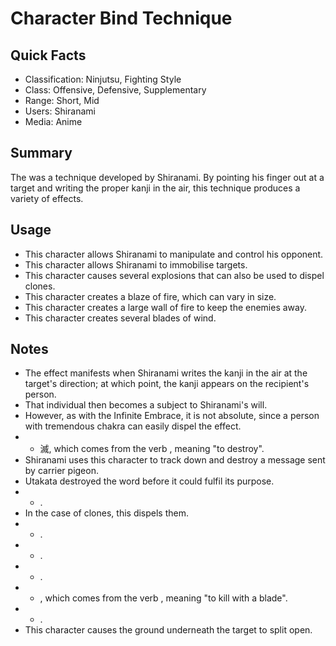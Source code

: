 # Character Bind Technique

## Quick Facts
- Classification: Ninjutsu, Fighting Style
- Class: Offensive, Defensive, Supplementary
- Range: Short, Mid
- Users: Shiranami
- Media: Anime

## Summary
The was a technique developed by Shiranami. By pointing his finger out at a target and writing the proper kanji in the air, this technique produces a variety of effects.

## Usage
- This character allows Shiranami to manipulate and control his opponent.
- This character allows Shiranami to immobilise targets.
- This character causes several explosions that can also be used to dispel clones.
- This character creates a blaze of fire, which can vary in size.
- This character creates a large wall of fire to keep the enemies away.
- This character creates several blades of wind.

## Notes
- The effect manifests when Shiranami writes the kanji in the air at the target's direction; at which point, the kanji appears on the recipient's person.
- That individual then becomes a subject to Shiranami's will.
- However, as with the Infinite Embrace, it is not absolute, since a person with tremendous chakra can easily dispel the effect.
- * 滅, which comes from the verb , meaning "to destroy".
- Shiranami uses this character to track down and destroy a message sent by carrier pigeon.
- Utakata destroyed the word before it could fulfil its purpose.
- * .
- In the case of clones, this dispels them.
- * .
- * .
- * .
- * , which comes from the verb , meaning "to kill with a blade".
- * .
- This character causes the ground underneath the target to split open.

